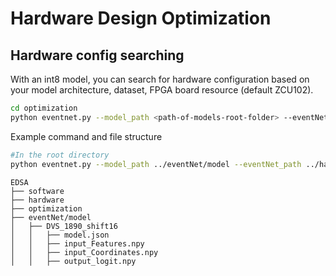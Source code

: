 # Hardware Design Optimization

## Hardware config searching
With an int8 model, you can search for hardware configuration based on your model architecture, dataset, FPGA board resource (default ZCU102).


```bash
cd optimization
python eventnet.py --model_path <path-of-models-root-folder> --eventNet_path <path-of-hw-config-folder> --model_name  <name-of-the-target-folder> --eventNet_name <name-of-the-target-hw-config> --results_path <path-of-stored-result>
```

Example command and file structure
```bash
#In the root directory
python eventnet.py --model_path ../eventNet/model --eventNet_path ../hardware/HWConfig --model_name DVS_1890_shift16 --eventNet_name zcu102_80res --results_path ../eventNet/DSE
```

```
EDSA
├── software
├── hardware
├── optimization
├── eventNet/model
│   ├── DVS_1890_shift16
│   │   ├── model.json
│   │   ├── input_Features.npy
│   │   ├── input_Coordinates.npy
│   │   ├── output_logit.npy
```

